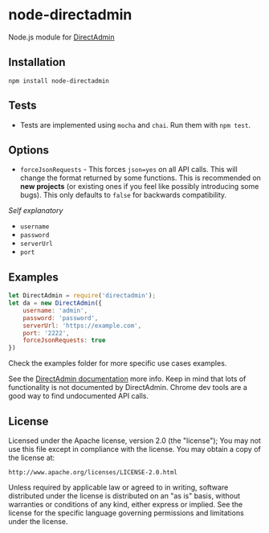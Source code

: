 # node-directadmin

Node.js module for [DirectAdmin](https://www.directadmin.com/)

## Installation

`npm install node-directadmin`

## Tests

 * Tests are implemented using `mocha` and `chai`. Run them with `npm test`.

## Options
- `forceJsonRequests` - This forces `json=yes` on all API calls. This will change the format returned by some functions. This is recommended on **new projects** (or existing ones if you feel like possibly introducing some bugs). This only defaults to `false` for backwards compatibility.

_Self explanatory_
- `username`
- `password`
- `serverUrl`
- `port`

## Examples
```js
let DirectAdmin = require('directadmin');
let da = new DirectAdmin({
    username: 'admin',
    password: 'password',
    serverUrl: 'https://example.com',
    port: '2222',
    forceJsonRequests: true
})
```

Check the examples folder for more specific use cases examples.

See the [DirectAdmin documentation](https://www.directadmin.com/api.html) more info. Keep in mind that lots of functionality is not documented by DirectAdmin. Chrome dev tools are a good way to find undocumented API calls.

## License

Licensed under the Apache license, version 2.0 (the "license"); You may not use this file except in compliance with the license. You may obtain a copy of the license at:

    http://www.apache.org/licenses/LICENSE-2.0.html

Unless required by applicable law or agreed to in writing, software distributed under the license is distributed on an "as is" basis, without warranties or conditions of any kind, either express or implied. See the license for the specific language governing permissions and limitations under the license.
